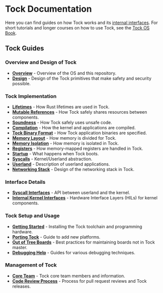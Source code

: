 Tock Documentation
==================

Here you can find guides on how Tock works and its [internal
interfaces](reference). For short tutorials and longer courses on how to use
Tock, see the [Tock OS Book](https://book.tockos.org).

Tock Guides
-----------

### Overview and Design of Tock
- **[Overview](Overview.md)** - Overview of the OS and this repository.
- **[Design](Design.md)** - Design of the Tock primitives that make safety and security possible.

### Tock Implementation
- **[Lifetimes](Lifetimes.md)** - How Rust lifetimes are used in Tock.
- **[Mutable References](Mutable_References.md)** - How Tock safely shares resources between components.
- **[Soundness](Soundness.md)** - How Tock safely uses unsafe code.
- **[Compilation](Compilation.md)** - How the kernel and applications are compiled.
- **[Tock Binary Format](TockBinaryFormat.md)** - How Tock application binaries are specified.
- **[Memory Layout](Memory_Layout.md)** - How memory is divided for Tock.
- **[Memory Isolation](Memory_Isolation.md)** - How memory is isolated in Tock.
- **[Registers](../libraries/tock-register-interface/README.md)** - How memory-mapped registers are handled in Tock.
- **[Startup](Startup.md)** - What happens when Tock boots.
- **[Syscalls](Syscalls.md)** - Kernel/Userland abstraction.
- **[Userland](Userland.md)** - Description of userland applications.
- **[Networking Stack](Networking_Stack.md)** - Design of the networking stack in Tock.

### Interface Details
- **[Syscall Interfaces](syscalls)** - API between userland and the kernel.
- **[Internal Kernel Interfaces](reference)** - Hardware Interface Layers (HILs) for kernel components.

### Tock Setup and Usage
- **[Getting Started](Getting_Started.md)** - Installing the Tock toolchain and programming hardware.
- **[Porting Tock](Porting.md)** - Guide to add new platforms.
- **[Out of Tree Boards](OutOfTree.md)** - Best practices for maintaining boards not in Tock master.
- **[Debugging Help](debugging)** - Guides for various debugging techniques.

### Management of Tock
- **[Core Team](CoreTeam.md)** - Tock core team members and information.
- **[Code Review Process](CodeReview.md)** - Process for pull request reviews and Tock releases.

